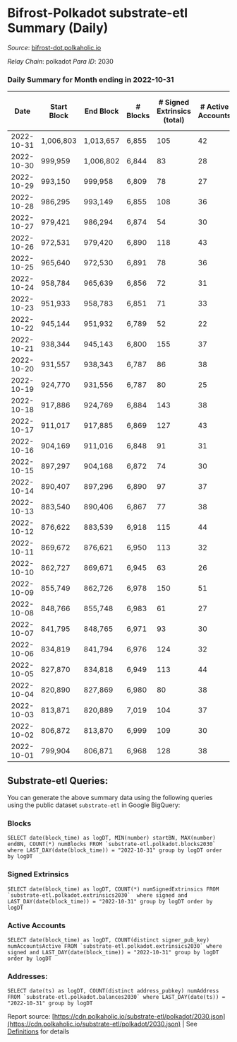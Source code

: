 # Bifrost-Polkadot substrate-etl Summary (Daily)

_Source_: [bifrost-dot.polkaholic.io](https://bifrost-dot.polkaholic.io)

*Relay Chain*: polkadot
*Para ID*: 2030



### Daily Summary for Month ending in 2022-10-31


| Date | Start Block | End Block | # Blocks | # Signed Extrinsics (total) | # Active Accounts | # Passive | # New | # Addresses with Balances | # Events | # Transfers | # XCM Transfers In | # XCM Transfers Out |
| ---- | ----------- | --------- | -------- | --------------------------- | ----------------- | --------- | ----- | ------------------------- | -------- | ----------- | ------------------ | ------------------- |
| 2022-10-31 | 1,006,803 | 1,013,657 | 6,855  | 105 | 42 |  |  | 2,943 | 14,586 | 45  | 5 ($15.64) | 3 ($1,719.23) |
| 2022-10-30 | 999,959 | 1,006,802 | 6,844  | 83 | 28 |  |  | 2,939 | 14,445 | 34  | 10 ($2,108.81) | 9 ($2,062.00) |
| 2022-10-29 | 993,150 | 999,958 | 6,809  | 78 | 27 |  |  |  | 14,330 | 39  | 7 ($1,394.79) | 3 ($3,722.11) |
| 2022-10-28 | 986,295 | 993,149 | 6,855  | 108 | 36 |  |  | 2,931 | 14,622 | 55  | 5 ($6,995.65) | 9 ($4,790.26) |
| 2022-10-27 | 979,421 | 986,294 | 6,874  | 54 | 30 |  |  | 2,929 | 14,210 | 31  | 4 ($494.55) | 3 ($2,252.19) |
| 2022-10-26 | 972,531 | 979,420 | 6,890  | 118 | 43 |  |  | 2,926 | 14,820 | 72  | 6 ($2,004.24) | 1 ($447.81) |
| 2022-10-25 | 965,640 | 972,530 | 6,891  | 78 | 36 |  |  | 2,921 | 14,423 | 36  | 5 ($150.92) | 1 ($147.10) |
| 2022-10-24 | 958,784 | 965,639 | 6,856  | 72 | 31 |  |  | 2,919 | 14,398 | 60  | 8 ($6,164.90) | 9 ($7,009.69) |
| 2022-10-23 | 951,933 | 958,783 | 6,851  | 71 | 33 |  |  | 2,914 | 14,279 | 39  | 2 ($1,163.07) | 1 ($5,150.95) |
| 2022-10-22 | 945,144 | 951,932 | 6,789  | 52 | 22 |  |  | 2,905 | 14,091 | 36  | 7 ($6,161.29) | 2 ($6,333.94) |
| 2022-10-21 | 938,344 | 945,143 | 6,800  | 155 | 37 |  |  | 2,903 | 15,000 | 80  | 11 ($1,711.38) | 7 ($12.88) |
| 2022-10-20 | 931,557 | 938,343 | 6,787  | 86 | 38 |  |  | 2,897 | 14,309 | 56  | 6 ($1,334.41) | 3 ($7,620.18) |
| 2022-10-19 | 924,770 | 931,556 | 6,787  | 80 | 25 |  |  | 2,893 | 14,276 | 34  | 4 ($2,830.64) | 6 ($1,961.54) |
| 2022-10-18 | 917,886 | 924,769 | 6,884  | 143 | 38 |  |  | 2,889 | 15,015 | 68  | 8 ($5,415.40) | 2 ($933.33) |
| 2022-10-17 | 911,017 | 917,885 | 6,869  | 127 | 43 |  |  | 2,883 | 14,793 | 75  | 7 ($1,748.72) |   |
| 2022-10-16 | 904,169 | 911,016 | 6,848  | 91 | 31 |  |  |  | 14,457 | 41  | 4 ($196.73) | 4 ($1,071.73) |
| 2022-10-15 | 897,297 | 904,168 | 6,872  | 74 | 30 |  |  | 2,874 | 14,381 | 42  | 4 ($212.70) |   |
| 2022-10-14 | 890,407 | 897,296 | 6,890  | 97 | 37 |  |  | 2,871 | 14,605 | 42  | 5 ($252.83) | 2 ($278.92) |
| 2022-10-13 | 883,540 | 890,406 | 6,867  | 77 | 38 |  |  |  | 14,518 | 71  | 13 ($5,117.32) | 4 ($2,511.93) |
| 2022-10-12 | 876,622 | 883,539 | 6,918  | 115 | 44 |  |  | 2,862 | 14,841 | 83  | 9 ($560.22) |   |
| 2022-10-11 | 869,672 | 876,621 | 6,950  | 113 | 32 |  |  | 2,857 | 14,875 | 80  | 7 ($1,503.14) | 6 ($2,128.82) |
| 2022-10-10 | 862,727 | 869,671 | 6,945  | 63 | 26 |  |  | 2,853 | 14,424 | 43  | 2 ($248.79) | 3 ($103.29) |
| 2022-10-09 | 855,749 | 862,726 | 6,978  | 150 | 51 |  |  | 2,851 | 15,174 | 96  | 5 ($1,488.24) | 10 ($1,937.94) |
| 2022-10-08 | 848,766 | 855,748 | 6,983  | 61 | 27 |  |  | 2,845 | 14,516 | 37  | 6 ($1,287.66) | 3 ($1,610.11) |
| 2022-10-07 | 841,795 | 848,765 | 6,971  | 93 | 30 |  |  | 2,844 | 14,767 | 51  | 7 ($7,543.22) | 3 ($2,339.61) |
| 2022-10-06 | 834,819 | 841,794 | 6,976  | 124 | 32 |  |  | 2,841 | 15,008 | 86  | 7 ($3,031.77) | 9 ($4,048.58) |
| 2022-10-05 | 827,870 | 834,818 | 6,949  | 113 | 44 |  |  | 2,837 | 14,899 | 72  | 10 ($4,589.01) | 3 ($4,917.49) |
| 2022-10-04 | 820,890 | 827,869 | 6,980  | 80 | 38 |  |  |  | 14,651 | 65  | 6 ($4,293.27) | 2 ($4,609.81) |
| 2022-10-03 | 813,871 | 820,889 | 7,019  | 104 | 37 |  |  |  | 14,879 | 47  | 5 ($457.39) | 1 ($95.47) |
| 2022-10-02 | 806,872 | 813,870 | 6,999  | 109 | 30 |  |  |  | 14,959 | 52  | 14 ($88,448.74) | 1 ($626.92) |
| 2022-10-01 | 799,904 | 806,871 | 6,968  | 128 | 38 |  |  |  | 15,050 | 79  | 16 ($8,692.02) | 5 ($1,621.37) |

## Substrate-etl Queries:
You can generate the above summary data using the following queries using the public dataset `substrate-etl` in Google BigQuery:


### Blocks
```
SELECT date(block_time) as logDT, MIN(number) startBN, MAX(number) endBN, COUNT(*) numBlocks FROM `substrate-etl.polkadot.blocks2030`  where LAST_DAY(date(block_time)) = "2022-10-31" group by logDT order by logDT
```


### Signed Extrinsics
```
SELECT date(block_time) as logDT, COUNT(*) numSignedExtrinsics FROM `substrate-etl.polkadot.extrinsics2030`  where signed and LAST_DAY(date(block_time)) = "2022-10-31" group by logDT order by logDT
```


### Active Accounts
```
SELECT date(block_time) as logDT, COUNT(distinct signer_pub_key) numAccountsActive FROM `substrate-etl.polkadot.extrinsics2030` where signed and LAST_DAY(date(block_time)) = "2022-10-31" group by logDT order by logDT
```


### Addresses:
```
SELECT date(ts) as logDT, COUNT(distinct address_pubkey) numAddress FROM `substrate-etl.polkadot.balances2030` where LAST_DAY(date(ts)) = "2022-10-31" group by logDT
```



Report source: [https://cdn.polkaholic.io/substrate-etl/polkadot/2030.json](https://cdn.polkaholic.io/substrate-etl/polkadot/2030.json) | See [Definitions](/DEFINITIONS.md) for details
